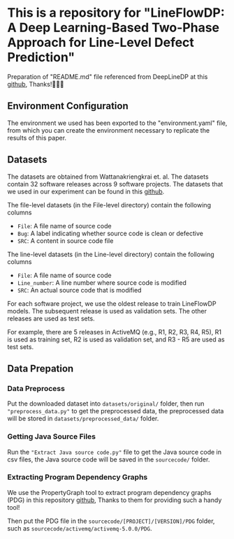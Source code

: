 
# This is a repository for "LineFlowDP: A Deep Learning-Based Two-Phase Approach for Line-Level Defect Prediction"
  
Preparation of "README.md" file referenced from DeepLineDP at this [github](https://github.com/awsm-research/DeepLineDP), Thanks!🥰🥰🥰

  
## Environment Configuration
  
The environment we used has been exported to the "environment.yaml" file, from which you can create the environment necessary to replicate the results of this paper.
  
## Datasets

The datasets are obtained from Wattanakriengkrai et. al. The datasets contain 32 software releases across 9 software projects. The datasets that we used in our experiment can be found in this [github](https://github.com/awsm-research/line-level-defect-prediction).

The file-level datasets (in the File-level directory) contain the following columns

 - `File`: A file name of source code
 - `Bug`: A label indicating whether source code is clean or defective
 - `SRC`: A content in source code file

The line-level datasets (in the Line-level directory) contain the following columns
 - `File`: A file name of source code
 - `Line_number`: A line number where source code is modified
 - `SRC`: An actual source code that is modified

For each software project, we use the oldest release to train LineFlowDP models. The subsequent release is used as validation sets. The other releases are used as test sets.

For example, there are 5 releases in ActiveMQ (e.g., R1, R2, R3, R4, R5), R1 is used as training set, R2 is used as validation set, and R3 - R5 are used as test sets.


## Data Prepation

### Data Preprocess

Put the downloaded dataset into `datasets/original/` folder, then run `"preprocess_data.py"` to get the preprocessed data, the preprocessed data will be stored in `datasets/preprocessed_data/` folder.

### Getting Java Source Files

Run the `"Extract Java source code.py"` file to get the Java source code in csv files, the Java source code will be saved in the `sourcecode/` folder.

### Extracting Program Dependency Graphs

We use the PropertyGraph tool to extract program dependency graphs (PDG) in this repository  [github](https://github.com/Zanbrachrissik/PropertyGraph), Thanks to them for providing such a handy tool!

Then put the PDG file in the `sourcecode/[PROJECT]/[VERSION]/PDG` folder, such as `sourcecode/activemq/activemq-5.0.0/PDG`.

